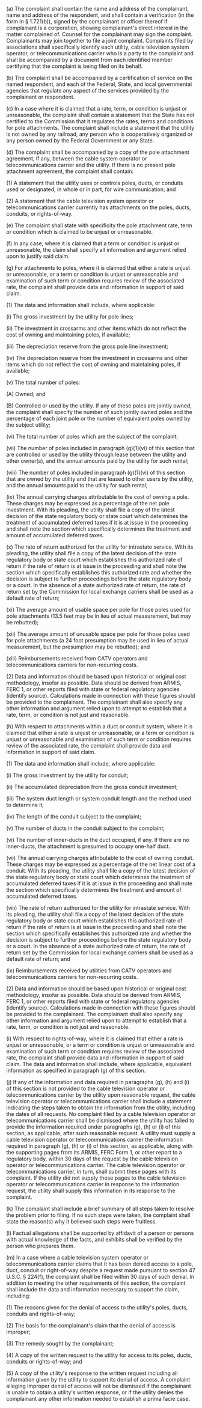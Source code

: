 (a) The complaint shall contain the name and address of the complainant, name and address of the respondent, and shall contain a verification (in the form in § 1.721(b)), signed by the complainant or officer thereof if complainant is a corporation, showing complainant's direct interest in the matter complained of. Counsel for the complainant may sign the complaint. Complainants may join together to file a joint complaint. Complaints filed by associations shall specifically identify each utility, cable television system operator, or telecommunications carrier who is a party to the complaint and shall be accompanied by a document from each identified member certifying that the complaint is being filed on its behalf.

(b) The complaint shall be accompanied by a certification of service on the named respondent, and each of the Federal, State, and local governmental agencies that regulate any aspect of the services provided by the complainant or respondent.

(c) In a case where it is claimed that a rate, term, or condition is unjust or unreasonable, the complaint shall contain a statement that the State has not certified to the Commission that it regulates the rates, terms and conditions for pole attachments. The complaint shall include a statement that the utility is not owned by any railroad, any person who is cooperatively organized or any person owned by the Federal Government or any State.

(d) The complaint shall be accompanied by a copy of the pole attachment agreement, if any, between the cable system operator or telecommunications carrier and the utility. If there is no present pole attachment agreement, the complaint shall contain:

(1) A statement that the utility uses or controls poles, ducts, or conduits used or designated, in whole or in part, for wire communication; and

(2) A statement that the cable television system operator or telecommunications carrier currently has attachments on the poles, ducts, conduits, or rights-of-way.

(e) The complaint shall state with specificity the pole attachment rate, term or condition which is claimed to be unjust or unreasonable.

(f) In any case, where it is claimed that a term or condition is unjust or unreasonable, the claim shall specify all information and argument relied upon to justify said claim.

(g) For attachments to poles, where it is claimed that either a rate is unjust or unreasonable, or a term or condition is unjust or unreasonable and examination of such term or condition requires review of the associated rate, the complaint shall provide data and information in support of said claim.

(1) The data and information shall include, where applicable:

(i) The gross investment by the utility for pole lines;

(ii) The investment in crossarms and other items which do not reflect the cost of owning and maintaining poles, if available;

(iii) The depreciation reserve from the gross pole line investment;

(iv) The depreciation reserve from the investment in crossarms and other items which do not reflect the cost of owning and maintaining poles, if available;

(v) The total number of poles:
              

(A) Owned; and

(B) Controlled or used by the utility. If any of these poles are jointly owned, the complaint shall specify the number of such jointly owned poles and the percentage of each joint pole or the number of equivalent poles owned by the subject utility;

(vi) The total number of poles which are the subject of the complaint;

(vii) The number of poles included in paragraph (g)(1)(vi) of this section that are controlled or used by the utility through lease between the utility and other owner(s), and the annual amounts paid by the utility for such rental;

(viii) The number of poles included in paragraph (g)(1)(vi) of this section that are owned by the utility and that are leased to other users by the utility, and the annual amounts paid to the utility for such rental;

(ix) The annual carrying charges attributable to the cost of owning a pole. These charges may be expressed as a percentage of the net pole investment. With its pleading, the utility shall file a copy of the latest decision of the state regulatory body or state court which determines the treatment of accumulated deferred taxes if it is at issue in the proceeding and shall note the section which specifically determines the treatment and amount of accumulated deferred taxes.

(x) The rate of return authorized for the utility for intrastate service. With its pleading, the utility shall file a copy of the latest decision of the state regulatory body or state court which establishes this authorized rate of return if the rate of return is at issue in the proceeding and shall note the section which specifically establishes this authorized rate and whether the decision is subject to further proceedings before the state regulatory body or a court. In the absence of a state authorized rate of return, the rate of return set by the Commission for local exchange carriers shall be used as a default rate of return;

(xi) The average amount of usable space per pole for those poles used for pole attachments (13.5 feet may be in lieu of actual measurement, but may be rebutted);

(xii) The average amount of unusable space per pole for those poles used for pole attachments (a 24 foot presumption may be used in lieu of actual measurement, but the presumption may be rebutted); and

(xiii) Reimbursements received from CATV operators and telecommunications carriers for non-recurring costs.

(2) Data and information should be based upon historical or original cost methodology, insofar as possible. Data should be derived from ARMIS, FERC 1, or other reports filed with state or federal regulatory agencies (identify source). Calculations made in connection with these figures should be provided to the complainant. The complainant shall also specify any other information and argument relied upon to attempt to establish that a rate, term, or condition is not just and reasonable.

(h) With respect to attachments within a duct or conduit system, where it is claimed that either a rate is unjust or unreasonable, or a term or condition is unjust or unreasonable and examination of such term or condition requires review of the associated rate, the complaint shall provide data and information in support of said claim.

(1) The data and information shall include, where applicable:

(i) The gross investment by the utility for conduit;

(ii) The accumulated depreciation from the gross conduit investment;

(iii) The system duct length or system conduit length and the method used to determine it;

(iv) The length of the conduit subject to the complaint;

(v) The number of ducts in the conduit subject to the complaint;

(vi) The number of inner-ducts in the duct occupied, if any. If there are no inner-ducts, the attachment is presumed to occupy one-half duct.

(vii) The annual carrying charges attributable to the cost of owning conduit. These charges may be expressed as a percentage of the net linear cost of a conduit. With its pleading, the utility shall file a copy of the latest decision of the state regulatory body or state court which determines the treatment of accumulated deferred taxes if it is at issue in the proceeding and shall note the section which specifically determines the treatment and amount of accumulated deferred taxes.

(viii) The rate of return authorized for the utility for intrastate service. With its pleading, the utility shall file a copy of the latest decision of the state regulatory body or state court which establishes this authorized rate of return if the rate of return is at issue in the proceeding and shall note the section which specifically establishes this authorized rate and whether the decision is subject to further proceedings before the state regulatory body or a court. In the absence of a state authorized rate of return, the rate of return set by the Commission for local exchange carriers shall be used as a default rate of return; and

(ix) Reimbursements received by utilities from CATV operators and telecommunications carriers for non-recurring costs.

(2) Data and information should be based upon historical or original cost methodology, insofar as possible. Data should be derived from ARMIS, FERC 1, or other reports filed with state or federal regulatory agencies (identify source). Calculations made in connection with these figures should be provided to the complainant. The complainant shall also specify any other information and argument relied upon to attempt to establish that a rate, term, or condition is not just and reasonable.

(i) With respect to rights-of-way, where it is claimed that either a rate is unjust or unreasonable, or a term or condition is unjust or unreasonable and examination of such term or condition requires review of the associated rate, the complaint shall provide data and information in support of said claim. The data and information shall include, where applicable, equivalent information as specified in paragraph (g) of this section.

(j) If any of the information and data required in paragraphs (g), (h) and (i) of this section is not provided to the cable television operator or telecommunications carrier by the utility upon reasonable request, the cable television operator or telecommunications carrier shall include a statement indicating the steps taken to obtain the information from the utility, including the dates of all requests. No complaint filed by a cable television operator or telecommunications carrier shall be dismissed where the utility has failed to provide the information required under paragraphs (g), (h) or (i) of this section, as applicable, after such reasonable request. A utility must supply a cable television operator or telecommunications carrier the information required in paragraph (g), (h) or (i) of this section, as applicable, along with the supporting pages from its ARMIS, FERC Form 1, or other report to a regulatory body, within 30 days of the request by the cable television operator or telecommunications carrier. The cable television operator or telecommunications carrier, in turn, shall submit these pages with its complaint. If the utility did not supply these pages to the cable television operator or telecommunications carrier in response to the information request, the utility shall supply this information in its response to the complaint.

(k) The complaint shall include a brief summary of all steps taken to resolve the problem prior to filing. If no such steps were taken, the complaint shall state the reason(s) why it believed such steps were fruitless.

(l) Factual allegations shall be supported by affidavit of a person or persons with actual knowledge of the facts, and exhibits shall be verified by the person who prepares them.

(m) In a case where a cable television system operator or telecommunications carrier claims that it has been denied access to a pole, duct, conduit or right-of-way despite a request made pursuant to section 47 U.S.C. § 224(f), the complaint shall be filed within 30 days of such denial. In addition to meeting the other requirements of this section, the complaint shall include the data and information necessary to support the claim, including:

(1) The reasons given for the denial of access to the utility's poles, ducts, conduits and rights-of-way;

(2) The basis for the complainant's claim that the denial of access is improper;

(3) The remedy sought by the complainant;
              

(4) A copy of the written request to the utility for access to its poles, ducts, conduits or rights-of-way; and

(5) A copy of the utility's response to the written request including all information given by the utility to support its denial of access. A complaint alleging improper denial of access will not be dismissed if the complainant is unable to obtain a utility's written response, or if the utility denies the complainant any other information needed to establish a prima facie case.

